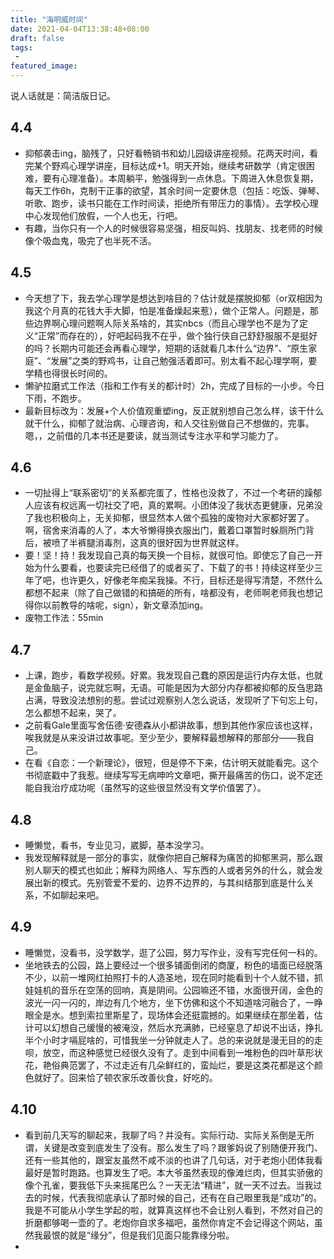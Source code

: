 ```yaml
---
title: "海明威时间"
date: 2021-04-04T13:38:48+08:00
draft: false
tags:
 - 
featured_image:
---
```

说人话就是：简洁版日记。
## 4.4
- 抑郁袭击ing，脑残了，只好看畅销书和幼儿园级讲座视频。花两天时间，看完某个野鸡心理学讲座，目标达成+1。明天开始，继续考研数学（肯定很困难，要有心理准备）。本周躺平，勉强得到一点休息。下周进入休息恢复期，每天工作6h，克制干正事的欲望，其余时间一定要休息（包括：吃饭、弹琴、听歌、跑步，读书只能在工作时间读，拒绝所有带压力的事情）。去学校心理中心发现他们放假，一个人也无，行吧。
- 有趣，当你只有一个人的时候很容易坚强，相反叫妈、找朋友、找老师的时候像个吸血鬼，吸完了也半死不活。
## 4.5
- 今天想了下，我去学心理学是想达到啥目的？估计就是摆脱抑郁（or双相因为我这个月真的花钱大手大脚，怕是准备燥起来惹），做个正常人。问题是，那些边界啊心理问题啊人际关系啥的，其实nbcs（而且心理学也不是为了定义“正常”而存在的），好吧起码我不在乎，做个独行侠自己舒舒服服不是挺好的吗？长期内可能还会再看心理学，短期的话就看几本什么“边界”、“原生家庭”、“发展”之类的野鸡书，让自己勉强活着即可。别太看不起心理学啊，要学精也得很长时间的。
- 懒驴拉磨式工作法（指和工作有关的都计时）2h，完成了目标的一小步。今日下雨，不跑步。
- 最新目标改为：发展+个人价值观重塑ing，反正就别想自己怎么样，该干什么就干什么，抑郁了就治病、心理咨询，和人交往别做自己不想做的，完事。嗯，，之前借的几本书还是要读，就当测试专注水平和学习能力了。
## 4.6
- 一切扯得上“联系密切”的关系都完蛋了，性格也没救了，不过一个考研的躁郁人应该有权远离一切社交了吧，真的累啊。小团体没了我状态更健康，兄弟没了我也积极向上，无关抑郁，很显然本人做个孤独的废物对大家都好罢了。啊，宿舍来消毒的人了，本大爷懒得换衣服出门，戴着口罩暂时躲厕所门背后，被喷了半裤腿消毒剂，这真的很好因为世界就这样。
- 要！坚！持！我发现自己真的每天换一个目标，就很可怕。即使忘了自己一开始为什么要看，也要读完已经借了的或者买了、下载了的书！持续这样至少三年了吧，也许更久，好像老年痴呆我操。不行，目标还是得写清楚，不然什么都想不起来（除了自己做错的和搞砸的所有，啥都没有，老师啊老师我也想记得你以前教导的啥呢，sign），新文章添加ing。
- 废物工作法：55min
## 4.7
- 上课，跑步，看数学视频。好累。我发现自己蠢的原因是运行内存太低，也就是金鱼脑子，说完就忘啊，无语。可能是因为大部分内存都被抑郁的反刍思路占满，导致没法想别的惹。尝试过观察别人怎么说话，发现听了下句忘上句，怎么都想不起来，哭了。
- 之前看Gale里面写舍伍德·安德森从小都讲故事，想到其他作家应该也这样，唉我就是从来没讲过故事呢。至少至少，要解释最想解释的那部分——我自己。
- 在看《自恋：一个新理论》，很短，但是停不下来，估计明天就能看完。这个书彻底戳中了我惹。继续写写无病呻吟文章吧，撕开最痛苦的伤口，说不定还能自我治疗成功呢（虽然写的这些很显然没有文学价值罢了）。
## 4.8
- 睡懒觉，看书，专业见习，崴脚，基本没学习。
- 我发现解释就是一部分的事实，就像你把自己解释为痛苦的抑郁黑洞，那么跟别人聊天的模式也如此；解释为网络人、写东西的人或者另外的什么，就会发展出新的模式。先别管爱不爱的、边界不边界的，与其纠结那到底是什么关系，不如聊起来吧。
## 4.9
- 睡懒觉，没看书，没学数学，逛了公园，努力写作业，没有写完任何一科的。
- 坐地铁去的公园，路上要经过一个很多铺面倒闭的商厦，粉色的墙面已经脱落不少，以前一堆网红拍照打卡的人造圣地，现在同时能看到十个人就不错，抓娃娃机的音乐在空荡的回响，真是阴间。公园嘛还不错，水面很开阔，金色的波光一闪一闪的，岸边有几个地方，坐下仿佛和这个不知道啥河融合了，一睁眼全是水。想到索拉里斯星了，现场体会还挺震撼的。如果继续在那坐着，估计可以幻想自己缓慢的被淹没，然后水充满肺，已经窒息了却说不出话，挣扎半个小时才嗝屁啥的，可惜我坐一分钟就走人了。总的来说就是漫无目的的走呗，放空，而这种感觉已经很久没有了。走到中间看到一堆粉色的四叶草形状花，艳俗典范罢了，不过走近有几朵鲜红的，蛮灿烂，要是这类花都是这个颜色就好了。回来恰了顿农家乐改善伙食，好吃的。
## 4.10
- 看到前几天写的聊起来，我聊了吗？并没有。实际行动、实际关系倒是无所谓，关键是改变到底发生了没有。那么发生了吗？跟爹妈说了别随便开我门、还有一些其他的，跟室友虽然不咸不淡的也讲了几句话，对于老炮小团体我看最好是暂时跑路。也算发生了吧。本大爷虽然表现的像滩烂肉，但其实骄傲的像个孔雀，要我低下头来摇尾巴么？一天无法“精进”，就一天不过去。当我过去的时候，代表我彻底承认了那时候的自己，还有在自己眼里我是“成功”的。我是不可能从小学生学起的啦，就算真这样也不会让别人看到，不然对自己的折磨都够喝一壶的了。老炮你自求多福吧，虽然你肯定不会记得这个网站，虽然我最恨的就是“缘分”，但是我们见面只能靠缘分啦。
- 